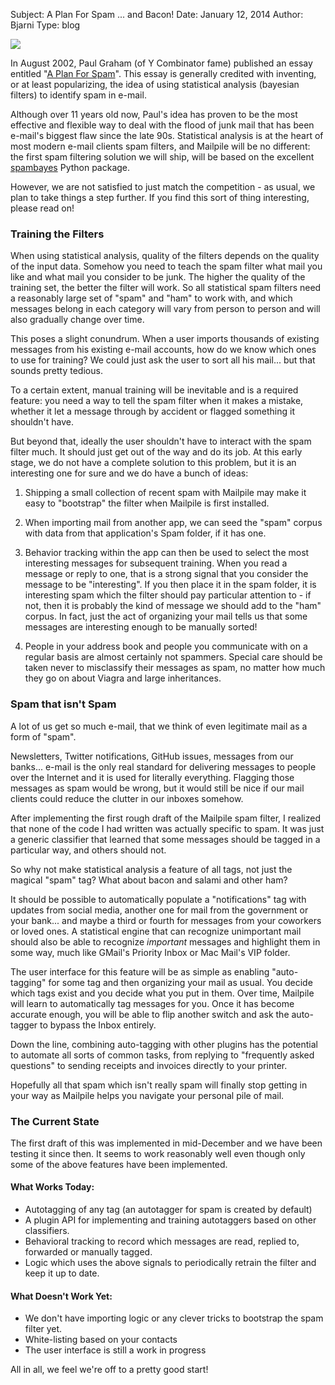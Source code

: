 Subject: A Plan For Spam ... and Bacon!
Date: January 12, 2014
Author: Bjarni
Type: blog

<img src="/files/Spam-og-Bacon.jpg" border="0">

In August 2002, Paul Graham (of Y Combinator fame) published an essay
entitled "[A Plan For Spam](http://www.paulgraham.com/spam.html)". This
essay is generally credited with inventing, or at least popularizing,
the idea of using statistical analysis (bayesian filters) to identify
spam in e-mail.

Although over 11 years old now, Paul's idea has proven to be the most
effective and flexible way to deal with the flood of junk mail that has
been e-mail's biggest flaw since the late 90s. Statistical analysis is
at the heart of most modern e-mail clients spam filters, and Mailpile
will be no different: the first spam filtering solution we will ship,
will be based on the excellent
[spambayes](http://spambayes.sourceforge.net/) Python package.

However, we are not satisfied to just match the competition - as usual,
we plan to take things a step further. If you find this sort of thing
interesting, please read on!


### Training the Filters

When using statistical analysis, quality of the filters depends on the
quality of the input data. Somehow you need to teach the spam filter
what mail you like and what mail you consider to be junk. The higher the
quality of the training set, the better the filter will work. So all
statistical spam filters need a reasonably large set of "spam" and "ham"
to work with, and which messages belong in each category will vary from
person to person and will also gradually change over time.

This poses a slight conundrum. When a user imports thousands of existing
messages from his existing e-mail accounts, how do we know which ones to
use for training? We could just ask the user to sort all his mail... but
that sounds pretty tedious.

To a certain extent, manual training will be inevitable and is a
required feature: you need a way to tell the spam filter when it makes
a mistake, whether it let a message through by accident or flagged
something it shouldn't have.

But beyond that, ideally the user shouldn't have to interact with the
spam filter much. It should just get out of the way and do its job. At
this early stage, we do not have a complete solution to this problem,
but it is an interesting one for sure and we do have a bunch of ideas:

   1. Shipping a small collection of recent spam with Mailpile may make
      it easy to "bootstrap" the filter when Mailpile is first installed.

   2. When importing mail from another app, we can seed the "spam" corpus
      with data from that application's Spam folder, if it has one.

   3. Behavior tracking within the app can then be used to select the
      most interesting messages for subsequent training. When you read a
      message or reply to one, that is a strong signal that you consider
      the message to be "interesting". If you then place it in the spam 
      folder, it is interesting spam which the filter should pay particular
      attention to - if not, then it is probably the kind of message we
      should add to the "ham" corpus. In fact, just the act of organizing
      your mail tells us that some messages are interesting enough to be
      manually sorted!

   4. People in your address book and people you communicate with on a
      regular basis are almost certainly not spammers. Special care should
      be taken never to misclassify their messages as spam, no matter how
      much they go on about Viagra and large inheritances.


### Spam that isn't Spam

A lot of us get so much e-mail, that we think of even legitimate mail as
a form of "spam".

Newsletters, Twitter notifications, GitHub issues, messages from our
banks... e-mail is the only real standard for delivering messages to
people over the Internet and it is used for literally everything.
Flagging those messages as spam would be wrong, but it would still be
nice if our mail clients could reduce the clutter in our inboxes
somehow.

After implementing the first rough draft of the Mailpile spam filter, I
realized that none of the code I had written was actually specific to
spam. It was just a generic classifier that learned that some messages
should be tagged in a particular way, and others should not.

So why not make statistical analysis a feature of all tags, not just the
magical "spam" tag?  What about bacon and salami and other ham?

It should be possible to automatically populate a "notifications" tag
with updates from social media, another one for mail from the government
or your bank... and maybe a third or fourth for messages from your
coworkers or loved ones. A statistical engine that can recognize
unimportant mail should also be able to recognize *important* messages
and highlight them in some way, much like GMail's Priority Inbox or Mac
Mail's VIP folder.

The user interface for this feature will be as simple as enabling
"auto-tagging" for some tag and then organizing your mail as usual. You
decide which tags exist and you decide what you put in them. Over time,
Mailpile will learn to automatically tag messages for you. Once it has
become accurate enough, you will be able to flip another switch and ask
the auto-tagger to bypass the Inbox entirely.

Down the line, combining auto-tagging with other plugins has the
potential to automate all sorts of common tasks, from replying to
"frequently asked questions" to sending receipts and invoices directly
to your printer.

Hopefully all that spam which isn't really spam will finally stop
getting in your way as Mailpile helps you navigate your personal pile of
mail.


### The Current State

The first draft of this was implemented in mid-December and we have been
testing it since then. It seems to work reasonably well even though only
some of the above features have been implemented.

#### What Works Today:

   * Autotagging of any tag (an autotagger for spam is created by default)
   * A plugin API for implementing and training autotaggers based on other classifiers.
   * Behavioral tracking to record which messages are read, replied to, forwarded or manually tagged.
   * Logic which uses the above signals to periodically retrain the filter and keep it up to date.

#### What Doesn't Work Yet:

   * We don't have importing logic or any clever tricks to bootstrap the spam filter yet.
   * White-listing based on your contacts
   * The user interface is still a work in progress

All in all, we feel we're off to a pretty good start!

